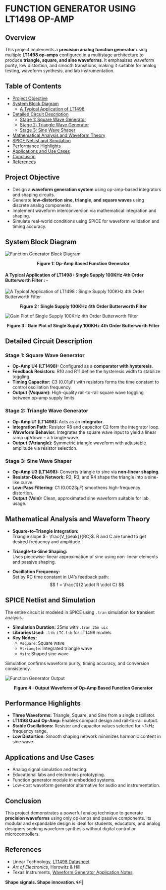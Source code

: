 # FUNCTION GENERATOR USING LT1498 OP-AMP

## Overview

This project implements a **precision analog function generator** using multiple **LT1498 op-amps** configured in a multistage architecture to produce **triangle, square, and sine waveforms**. It emphasizes waveform purity, low distortion, and smooth transitions, making it suitable for analog testing, waveform synthesis, and lab instrumentation.

## Table of Contents

- [Project Objective](#project-objective)  
- [System Block Diagram](#system-block-diagram)
  - [A Typical Application of LT1498](#A-Typical-Application-of-LT1498)     
- [Detailed Circuit Description](#detailed-circuit-description)  
  - [Stage 1: Square Wave Generator](#stage-1-square-wave-generator)  
  - [Stage 2: Triangle Wave Generator](#stage-2-triangle-wave-generator)  
  - [Stage 3: Sine Wave Shaper](#stage-3-sine-wave-shaper)  
- [Mathematical Analysis and Waveform Theory](#mathematical-analysis-and-waveform-theory)  
- [SPICE Netlist and Simulation](#spice-netlist-and-simulation)  
- [Performance Highlights](#performance-highlights)  
- [Applications and Use Cases](#applications-and-use-cases)  
- [Conclusion](#conclusion)  
- [References](#references)

## Project Objective

- Design a **waveform generation system** using op-amp-based integrators and shaping circuits.  
- Generate **low-distortion sine, triangle, and square waves** using discrete analog components.  
- Implement waveform interconversion via mathematical integration and shaping.  
- Simulate real-world conditions using SPICE for waveform validation and timing accuracy.

## System Block Diagram

![Function Generator Block Diagram](Block_Diagram.png)

<p align="center"><strong>Figure 1: Op-Amp Based Function Generator</strong></p>

#### A Typical Application of LT1498 : Single Supply 100KHz 4th Order Butterworth Filter : - 

![A Typical Application of LT1498 : Single Supply 100KHz 4th Order Butterworth Filter](Typical_appl_LT1498.png)

<p align="center"><strong>Figure 2 : Single Supply 100KHz 4th Order Butterworth Filter</strong></p>

![Gain Plot of Single Supply 100KHz 4th Order Butterworth Filter](LT1498_Gain_plot.png)

<p align="center"><strong>Figure 3 : Gain Plot of Single Supply 100KHz 4th Order Butterworth Filter</strong></p>

## Detailed Circuit Description

### Stage 1: Square Wave Generator

- **Op-Amp U4 (LT1498):** Configured as a **comparator with hysteresis**.
- **Feedback Resistors:** R10 and R11 define the hysteresis width to stabilize toggling.
- **Timing Capacitor:** C3 (0.01µF) with resistors forms the time constant to control oscillation frequency.
- **Output (Vsquare):** High-quality rail-to-rail square wave toggling between op-amp supply limits.

### Stage 2: Triangle Wave Generator

- **Op-Amp U1 (LT1498):** Acts as an **integrator**.
- **Integration Path:** Resistor R8 and capacitor C2 form the integrator loop.
- **Waveform Behavior:** Integrates the square wave input to yield a linear ramp up/down – a triangle wave.
- **Output (Vtriangle):** Symmetric triangle waveform with adjustable amplitude via resistor selection.

### Stage 3: Sine Wave Shaper

- **Op-Amp U3 (LT1498):** Converts triangle to sine via **non-linear shaping**.
- **Resistor-Diode Network:** R2, R3, and R4 shape the triangle into a sine-like curve.
- **Low-Pass Filtering:** C1 (0.0023µF) smoothens high-frequency distortion.
- **Output (Vsin):** Clean, approximated sine waveform suitable for lab usage.

## Mathematical Analysis and Waveform Theory

- **Square-to-Triangle Integration:**  
  Triangle slope $= \frac{V_{peak}}{RC}$. R and C are tuned to get desired frequency and amplitude.


- **Triangle-to-Sine Shaping:**  
  Uses piecewise-linear approximation of sine using non-linear elements and passive shaping.

- **Oscillation Frequency:**  
  Set by RC time constant in U4’s feedback path:
$$
f = \frac{1}{2 \cdot R \cdot C}
$$

## SPICE Netlist and Simulation

The entire circuit is modeled in SPICE using `.tran` simulation for transient analysis.

- **Simulation Duration:** 25ms with `.tran 25m uic`
- **Libraries Used:** `.lib LTC.lib` for LT1498 models
- **Key Nodes:**  
  - `Vsquare`: Square wave  
  - `Vtriangle`: Integrated triangle wave  
  - `Vsin`: Shaped sine wave

Simulation confirms waveform purity, timing accuracy, and conversion consistency.

![Function Generator Output](Output.png)

<p align="center"><strong>Figure 4 : Output Waveform of Op-Amp Based Function Generator</strong></p>

## Performance Highlights

- **Three Waveforms:** Triangle, Square, and Sine from a single oscillator.
- **LT1498 Quad Op-Amp:** Enables compact design and rail-to-rail output.
- **Stable Oscillations:** Resistor and capacitor values selected for ~1kHz frequency range.
- **Low Distortion:** Smooth shaping network minimizes harmonic content in sine wave.

## Applications and Use Cases

- Analog signal simulation and testing.
- Educational labs and electronics prototyping.
- Function generator module in embedded systems.
- Low-cost waveform generator alternative for audio and instrumentation.

## Conclusion

This project demonstrates a powerful analog technique to generate **precision waveforms** using only op-amps and passive components. Its modular and expandable design is ideal for students, educators, and analog designers seeking waveform synthesis without digital control or microcontrollers.

## References

- Linear Technology, [LT1498 Datasheet](14989fg.pdf)  
- *Art of Electronics*, Horowitz & Hill  
- Texas Instruments, [Waveform Generator Application Notes](TI_App_Note.pdf)  

**Shape signals. Shape innovation. 🌀⚡📡**
